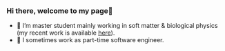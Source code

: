 ### Hi there, welcome to my page👋

- 🦔    I’m master student mainly working in soft matter & biological physics (my recent work is available [here](https://pubs.acs.org/doi/10.1021/acs.biomac.1c00546)).
- 🐳    I sometimes work as part-time software engineer.

<!--
**shuzokato/shuzokato** is a ✨ _special_ ✨ repository because its `README.md` (this file) appears on your GitHub profile.

Here are some ideas to get you started:

- 🔭 I’m currently working on ...
- 🌱 I’m currently learning ...
- 👯 I’m looking to collaborate on ...
- 🤔 I’m looking for help with ...
- 💬 Ask me about ...
- 📫 How to reach me: ...
- 😄 Pronouns: ...
- ⚡ Fun fact: ...
-->
